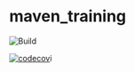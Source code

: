 # maven_training

![Build](https://github.com/TheophileGreg/maven_training/actions/workflows/build.yaml/badge.svg)

[![codecov](https://codecov.io/gh/TheophileGreg/maven_training/branch/main/graph/badge.svg?token=B1FPZ9TN1U)](https://codecov.io/gh/TheophileGreg/maven_training)i

